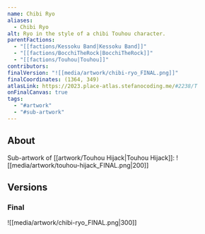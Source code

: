 ```yaml
---
name: Chibi Ryo
aliases:
  - Chibi Ryo
alt: Ryo in the style of a chibi Touhou character.
parentFactions:
  - "[[factions/Kessoku Band|Kessoku Band]]"
  - "[[factions/BocchiTheRock|BocchiTheRock]]"
  - "[[factions/Touhou|Touhou]]"
contributors: 
finalVersion: "![[media/artwork/chibi-ryo_FINAL.png]]"
finalCoordinates: (1364, 349)
atlasLink: https://2023.place-atlas.stefanocoding.me/#2238/T
onFinalCanvas: true
tags:
  - "#artwork"
  - "#sub-artwork"
---
```

## About
Sub-artwork of [[artwork/Touhou Hijack|Touhou Hijack]]:
![[media/artwork/touhou-hijack_FINAL.png|200]]

## Versions
### Final
![[media/artwork/chibi-ryo_FINAL.png|300]]

